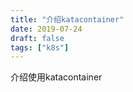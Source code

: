 ```yaml
---
title: "介绍katacontainer"
date: 2019-07-24
draft: false
tags: ["k8s"]
---
```



介绍使用katacontainer
<!--more-->